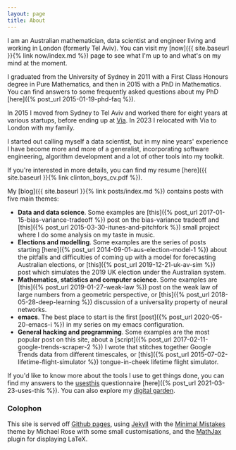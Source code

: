 ```yaml
---
layout: page
title: About
---
```


I am an Australian mathematician, data scientist and engineer living and working in London (formerly Tel Aviv). You can visit my [now]({{ site.baseurl }}{% link now/index.md %}) page to see what I'm up to and what's on my mind at the moment. 

I graduated from the University of Sydney in 2011 with a First Class Honours degree in Pure Mathematics, and then in 2015 with a PhD in Mathematics. You can find answers to some frequently asked questions about my PhD [here]({% post_url 2015-01-19-phd-faq %}).

In 2015 I moved from Sydney to Tel Aviv and worked there for eight years at various startups, before ending up at [Via](http://ridewithvia.com). In 2023 I relocated with Via to London with my family. 

I started out calling myself a data scientist, but in my nine years' experience I have become more and more of a generalist, incorporating software engineering, algorithm development and a lot of other tools into my toolkit. 

If you're interested in more details, you can find my resume [here]({{ site.baseurl }}{% link clinton_boys_cv.pdf %}).

My [blog]({{ site.baseurl }}{% link posts/index.md %}) contains posts with five main themes:

- **Data and data science**. Some examples are [this]({% post_url 2017-01-15-bias-variance-tradeoff %}) post on the bias-variance tradeoff and [this]({% post_url 2015-03-30-itunes-and-pitchfork %}) small project where I do some analysis on my taste in music. 
- **Elections and modelling**. Some examples are the series of posts starting [here]({% post_url 2014-09-01-aus-election-model-1 %}) about the pitfalls and difficulties of coming up with a model for forecasting Australian elections, or [this]({% post_url 2019-12-21-uk-av-sim %}) post which simulates the 2019 UK election under the Australian system. 
- **Mathematics, statistics and computer science**. Some examples are [this]({% post_url 2019-01-27-weak-law %}) post on the weak law of large numbers from a geometric perspective, or [this]({% post_url 2018-05-28-deep-learning %}) discussion of a universality property of neural networks. 
- **emacs**. The best place to start is the first [post]({% post_url 2020-05-20-emacs-i %}) in my series on my emacs configuration. 
- **General hacking and programming**. Some examples are the most popular post on this site, about a [script]({% post_url 2017-02-11-google-trends-scraper-2 %}) I wrote that stitches together Google Trends data from different timescales, or [this]({% post_url 2015-07-02-lifetime-flight-simulator %}) tongue-in-cheek lifetime flight simulator. 

If you'd like to know more about the tools I use to get things done, you can find my answers to the [usesthis](http://usesthis.com) questionnaire [here]({% post_url 2021-03-23-uses-this %}). You can also explore my [digital garden](http://mtsolitary.com). 

### Colophon

This site is served off [Github pages](https://pages.github.com/), using [Jekyll](https://jekyllrb.com) with the [Minimal Mistakes](https://github.com/mmistakes/minimal-mistakes) theme by Michael Rose with some small customisations, and the [MathJax](https://www.mathjax.org/) plugin for displaying LaTeX.


